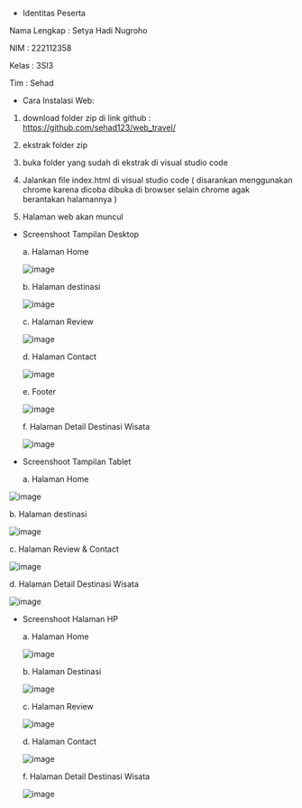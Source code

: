  - Identitas Peserta
   
Nama Lengkap : Setya Hadi Nugroho

NIM : 222112358

Kelas : 3SI3

Tim : Sehad




- Cara Instalasi Web:

1. download folder zip di link github : https://github.com/sehad123/web_travel/

2. ekstrak folder zip

3. buka folder yang sudah di ekstrak di visual studio code

4. Jalankan file index.html di visual studio code ( disarankan menggunakan chrome karena dicoba dibuka di browser selain chrome agak berantakan halamannya )

5. Halaman web akan muncul




- Screenshoot Tampilan Desktop


  a. Halaman Home

  ![image](https://github.com/sehad123/web_travel/assets/152146277/d32508e1-174f-4376-89b3-ef0cb90778e0)

  b. Halaman destinasi

  ![image](https://github.com/sehad123/web_travel/assets/152146277/2b1caa4b-388d-4b9b-b8db-7adc72ef6c5a)

  c. Halaman Review

  ![image](https://github.com/sehad123/web_travel/assets/152146277/c3282591-d01c-4e39-a927-206643a352b1)

  d. Halaman Contact

  ![image](https://github.com/sehad123/web_travel/assets/152146277/871d3952-bdaa-456b-9b92-80bb50f6b890)

  e. Footer

  ![image](https://github.com/sehad123/web_travel/assets/152146277/ae1f4dcd-02f7-4a60-be52-9e3cb1f288e5)

  f. Halaman Detail Destinasi Wisata

  ![image](https://github.com/sehad123/web_travel/assets/152146277/dfa76d65-4caa-47e1-9444-84ce08fa124c)




- Screenshoot Tampilan Tablet


  a. Halaman Home

![image](https://github.com/sehad123/web_travel/assets/152146277/d17a18cd-bbfe-479e-a0b4-e935a220af23)  

  b. Halaman destinasi
  
  ![image](https://github.com/sehad123/web_travel/assets/152146277/fe730bfa-da41-4c38-b514-501e66770488)
  
  c. Halaman Review & Contact
  
  ![image](https://github.com/sehad123/web_travel/assets/152146277/ce7d4935-4645-4c1d-bb84-5de94a93e948)
  
  d. Halaman Detail Destinasi Wisata

![image](https://github.com/sehad123/web_travel/assets/152146277/74ba02fa-59cc-4af1-8f47-976f7028bb50)



- Screenshoot Halaman HP


  a. Halaman Home

  ![image](https://github.com/sehad123/web_travel/assets/152146277/8bcc1c5f-350a-490c-bc17-cf8779dc1898)

  b. Halaman Destinasi

  ![image](https://github.com/sehad123/web_travel/assets/152146277/a2be80e0-ce1b-4d50-aa35-09f0d011e690)

  c. Halaman Review 

  ![image](https://github.com/sehad123/web_travel/assets/152146277/b3b72c2a-586a-44e1-8421-3f1913099277)

  d. Halaman Contact

  ![image](https://github.com/sehad123/web_travel/assets/152146277/a8ecba2e-c5c3-4752-8663-bcd891c99d74)

  f. Halaman Detail Destinasi Wisata

  ![image](https://github.com/sehad123/web_travel/assets/152146277/6e19d99d-917e-4986-ac79-101f3787c94c)




